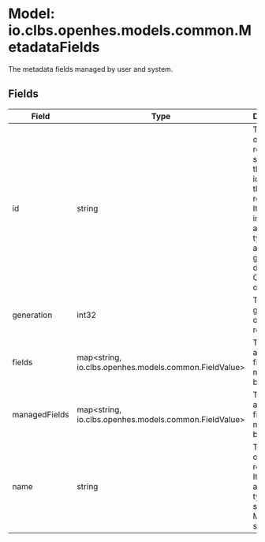 # Model: io.clbs.openhes.models.common.MetadataFields

The metadata fields managed by user and system.

## Fields

| Field | Type | Description |
| --- | --- | --- |
| id | string | The UUID of the resource. It serves as the unique identifier of the resource. It's immutable and typically auto-generated during Create operations. |
| generation | int32 | The generation of the resource. |
| fields | map<string, io.clbs.openhes.models.common.FieldValue> | The additional fields managed by user. |
| managedFields | map<string, io.clbs.openhes.models.common.FieldValue> | The additional fields managed by system. |
| name | string | The name of the resource. It's mutable and typically set by user. Must be set. |

